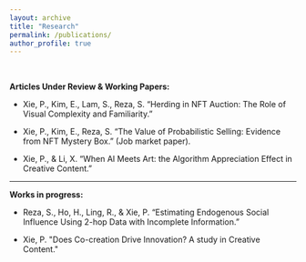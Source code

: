 ```yaml
---
layout: archive
title: "Research"
permalink: /publications/
author_profile: true
---
```


<p>&nbsp;</p>


**Articles Under Review & Working Papers:**

* Xie, P., Kim, E., Lam, S., Reza, S. “Herding in NFT Auction: The Role of Visual Complexity and Familiarity.”

* Xie, P., Kim, E., Reza, S. “The Value of Probabilistic Selling: Evidence from NFT Mystery Box.” (Job market paper).
  
* Xie, P., & Li, X. “When AI Meets Art: the Algorithm Appreciation Effect in Creative Content.”

***

**Works in progress:**

* Reza, S., Ho, H., Ling, R., & Xie, P. “Estimating Endogenous Social Influence Using 2-hop Data with Incomplete Information.”

* Xie, P. "Does Co-creation Drive Innovation? A study in Creative Content."




